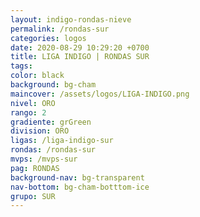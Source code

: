 ```yaml
---
layout: indigo-rondas-nieve
permalink: /rondas-sur
categories: logos
date: 2020-08-29 10:29:20 +0700
title: LIGA INDIGO | RONDAS SUR
tags: 
color: black
background: bg-cham
maincover: /assets/logos/LIGA-INDIGO.png
nivel: ORO
rango: 2
gradiente: grGreen
division: ORO
ligas: /liga-indigo-sur
rondas: /rondas-sur
mvps: /mvps-sur
pag: RONDAS
background-nav: bg-transparent
nav-bottom: bg-cham-botttom-ice
grupo: SUR
---
```

